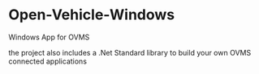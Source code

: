 # Open-Vehicle-Windows
Windows App for OVMS

the project also includes a .Net Standard library to build your own OVMS connected applications
